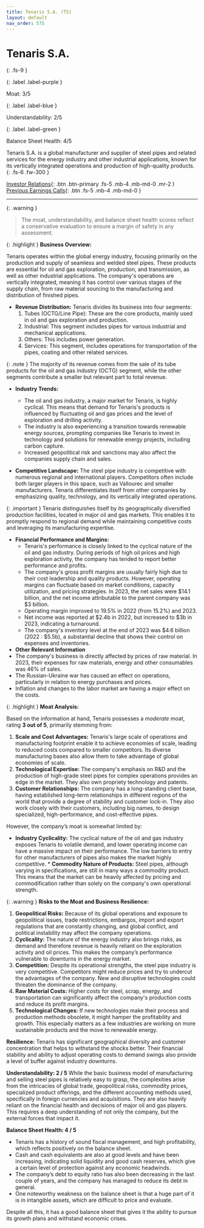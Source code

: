 ```yaml
---
title: Tenaris S.A. (TS)
layout: default
nav_order: 575
---
```


# Tenaris S.A.
{: .fs-9 }

{: .label .label-purple }

Moat: 3/5

{: .label .label-blue }

Understandability: 2/5

{: .label .label-green }

Balance Sheet Health: 4/5

Tenaris S.A. is a global manufacturer and supplier of steel pipes and related services for the energy industry and other industrial applications, known for its vertically integrated operations and production of high-quality products.
{: .fs-6 .fw-300 }

[Investor Relations](https://www.google.com/search?q=TS+investor+relations){: .btn .btn-primary .fs-5 .mb-4 .mb-md-0 .mr-2 }
[Previous Earnings Calls](https://discountingcashflows.com/company/TS/transcripts/){: .btn .fs-5 .mb-4 .mb-md-0 }

---

{: .warning }
>The moat, understandability, and balance sheet health scores reflect a conservative evaluation to ensure a margin of safety in any assessment.



{: .highlight }
**Business Overview:**

Tenaris operates within the global energy industry, focusing primarily on the production and supply of seamless and welded steel pipes. These products are essential for oil and gas exploration, production, and transmission, as well as other industrial applications. The company's operations are vertically integrated, meaning it has control over various stages of the supply chain, from raw material sourcing to the manufacturing and distribution of finished pipes.

*   **Revenue Distribution:** Tenaris divides its business into four segments:
    1.  Tubes (OCTG/Line Pipe): These are the core products, mainly used in oil and gas exploration and production.
    2.  Industrial: This segment includes pipes for various industrial and mechanical applications.
    3.  Others: This includes power generation.
    4. Services: This segment, includes operations for transportation of the pipes, coating and other related services. 

{: .note }
The majority of its revenue comes from the sale of its tube products for the oil and gas industry (OCTG) segment, while the other segments contribute a smaller but relevant part to total revenue.

*   **Industry Trends:**
    *   The oil and gas industry, a major market for Tenaris, is highly cyclical. This means that demand for Tenaris's products is influenced by fluctuating oil and gas prices and the level of exploration and drilling activity.
    *   The industry is also experiencing a transition towards renewable energy sources, prompting companies like Tenaris to invest in technology and solutions for renewable energy projects, including carbon capture.
    *  Increased geopolitical risk and sanctions may also affect the companies supply chain and sales.

*   **Competitive Landscape:** The steel pipe industry is competitive with numerous regional and international players. Competitors often include both larger players in this space, such as Vallourec and smaller manufacturers. Tenaris differentiates itself from other companies by emphasizing quality, technology, and its vertically integrated operations.
    
{: .important }
Tenaris distinguishes itself by its geographically diversified production facilities, located in major oil and gas markets. This enables it to promptly respond to regional demand while maintaining competitive costs and leveraging its manufacturing expertise.

*  **Financial Performance and Margins:**
    *   Tenaris's performance is closely linked to the cyclical nature of the oil and gas industry. During periods of high oil prices and high exploration activity, the company has tended to report better performance and profits.
    *   The company's gross profit margins are usually fairly high due to their cost leadership and quality products. However, operating margins can fluctuate based on market conditions, capacity utilization, and pricing strategies. In 2023, the net sales were $14.1 billion, and the net income attributable to the parent company was $3 billion.
   *   Operating margin improved to 19.5% in 2022 (from 15.2%) and 2023.
    *   Net income was reported at $2.4b in 2022, but increased to $3b in 2023, indicating a turnaround.
    *   The company's inventory level at the end of 2023 was $4.6 billion (2022 : $5.5b), a substantial decline that shows their control on expenses and inventories.
*   **Other Relevant Information**
   *   The company's business is directly affected by prices of raw material. In 2023, their expenses for raw materials, energy and other consumables was 46% of sales.
   * The Russian-Ukraine war has caused an effect on operations, particularly in relation to energy purchases and prices.
   *  Inflation and changes to the labor market are having a major effect on the costs.

{: .highlight }
**Moat Analysis:**

Based on the information at hand, Tenaris possesses a *moderate* moat, rating **3 out of 5**, primarily stemming from:

1.  **Scale and Cost Advantages:** Tenaris's large scale of operations and manufacturing footprint enable it to achieve economies of scale, leading to reduced costs compared to smaller competitors. Its diverse manufacturing bases also allow them to take advantage of global economies of scale.
2.  **Technological Expertise:** The company's emphasis on R&D and the production of high-grade steel pipes for complex operations provides an edge in the market. They also own propriety technology and patents.
3.  **Customer Relationships:** The company has a long-standing client base, having established long-term relationships in different regions of the world that provide a degree of stability and customer lock-in. They also work closely with their customers, including big names, to design specialized, high-performance, and cost-effective pipes.

However, the company’s moat is somewhat limited by:
   * **Industry Cyclicality:** The cyclical nature of the oil and gas industry exposes Tenaris to volatile demand, and lower operating income can have a massive impact on their performance. The low barriers to entry for other manufacturers of pipes also makes the market highly competitive.
    *   **Commodity Nature of Products:** Steel pipes, although varying in specifications, are still in many ways a commodity product. This means that the market can be heavily affected by pricing and commodification rather than solely on the company's own operational strength.

{: .warning }
**Risks to the Moat and Business Resilience:**

1.  **Geopolitical Risks:** Because of its global operations and exposure to geopolitical issues, trade restrictions, embargos, import and export regulations that are constantly changing, and global conflict, and political instability may affect the company operations.
2.  **Cyclicality:** The nature of the energy industry also brings risks, as demand and therefore revenue is heavily reliant on the exploration activity and oil prices. This makes the company’s performance vulnerable to downturns in the energy market.
3.  **Competition:** Despite its operational strengths, the steel pipe industry is very competitive. Competitors might reduce prices and try to undercut the advantages of the company. New and disruptive technologies could threaten the dominance of the company.
4.  **Raw Material Costs:** Higher costs for steel, scrap, energy, and transportation can significantly affect the company's production costs and reduce its profit margins.
5.  **Technological Changes:** If new technologies make their process and production methods obsolete, it might hamper the profitability and growth. This especially matters as a few industries are working on more sustainable products and the move to renewable energy.
  
**Resilience:** Tenaris has significant geographical diversity and customer concentration that helps to withstand the shocks better. Their financial stability and ability to adjust operating costs to demand swings also provide a level of buffer against industry downturns.

**Understandability: 2 / 5**
While the basic business model of manufacturing and selling steel pipes is relatively easy to grasp, the complexities arise from the intricacies of global trade, geopolitical risks, commodity prices, specialized product offerings, and the different accounting methods used, specifically in foreign currencies and acquisitions. They are also heavily reliant on the financial health and decisions of major oil and gas players. This requires a deep understanding of not only the company, but the external forces that impact it.

**Balance Sheet Health: 4 / 5**
*   Tenaris has a history of sound fiscal management, and high profitability, which reflects positively on the balance sheet.
*   Cash and cash equivalents are also at good levels and have been increasing, indicating solid liquidity and good cash reserves, which give a certain level of protection against any economic headwinds.
* The company’s debt to equity ratio has also been decreasing in the last couple of years, and the company has managed to reduce its debt in general.
*  One noteworthy weakness on the balance sheet is that a huge part of it is in intangible assets, which are difficult to price and evaluate.

Despite all this, it has a good balance sheet that gives it the ability to pursue its growth plans and withstand economic crises.
